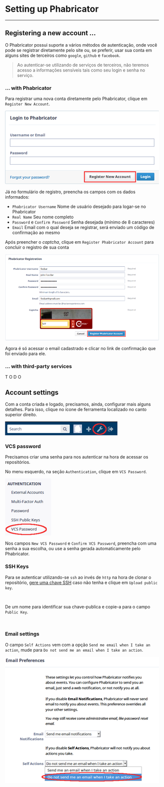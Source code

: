 # Setting up Phabricator

---

## Registering a new account ...

O Phabricator possui suporte a vários métodos de autenticação, onde você pode
se registrar diretamente pelo site ou, se preferir, usar sua conta em
alguns sites de terceiros como `google`, `github` e `facebook`.
> Ao autenticar-se utilizando de serviços de terceiros, não teremos acesso a
> informações sensíveis tais como seu login e senha no serviço.


### ... with Phabricator

Para registrar uma nova conta diretamente pelo Phabricator, clique em `Register
New Account`.

![](setup/new_acc.png)

Já no formulário de registro, preencha os campos com os dados informados:
- `Phabricator Username` Nome de usuário desejado para logar-se no Phabricator
- `Real Name` Seu nome completo
- `Password` e `Confirm Password` Senha desejada (mínimo de 8 caracteres)
- `Email` Email com o qual deseja se registrar, será enviado um código de
confirmação ao mesmo

Após preencher o *captcha*, clique em `Register Phabricator Account` para
concluir o registro de sua conta

![](setup/new_acc2.png)

Agora é só acessar o email cadastrado e clicar no link de confirmação que
foi enviado para ele.


### ... with third-party services
T O D O


## Account settings

Com a conta criada e logado, precisamos, ainda, configurar mais alguns
detalhes.
Para isso, clique no ícone de ferramenta localizado no canto superior direito.

![](common/icon_tool.png)

### VCS password

Precisamos criar uma senha para nos autenticar na hora de acessar os
repositórios.

No menu esquerdo, na seção `Authentication`, clique em `VCS Password`.

![](setup/auth_vcspass.png)

Nos campos `New VCS Password` e `Confirm VCS Password`, preencha com uma senha
a sua escolha, ou use a senha gerada automaticamente pelo Phabricator.


### SSH Keys

Para se autenticar utilizando-se `ssh` ao invés de `http` na hora de clonar o
repositório, [gere uma chave SSH](https://help.github.com/articles/generating-a-new-ssh-key-and-adding-it-to-the-ssh-agent/)
caso não tenha e clique em `Upload public key`.

![]()

De um nome para identificar sua chave-publica e copie-a para o campo
`Public Key`.

![]()


### Email settings

O campo `Self Actions` vem com a opção `Send me email when I take an action`,
mude para `Do not send me an email when I take an action`.

![](setup/email_pref.png)
